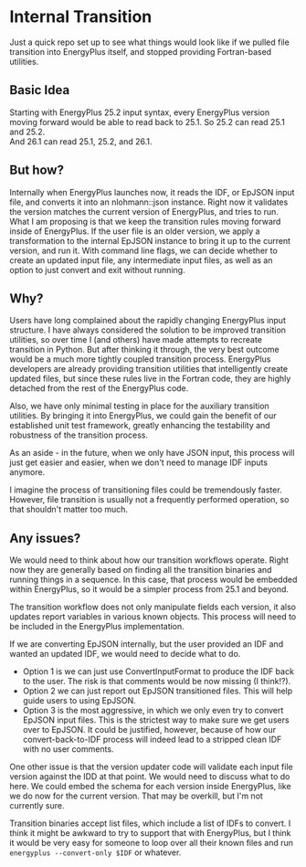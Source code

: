 # Internal Transition

Just a quick repo set up to see what things would look like if we pulled file transition into EnergyPlus itself, and stopped providing Fortran-based utilities.

## Basic Idea

Starting with EnergyPlus 25.2 input syntax, every EnergyPlus version moving forward would be able to read back to 25.1.
So 25.2 can read 25.1 and 25.2.  
And 26.1 can read 25.1, 25.2, and 26.1.

## But how?

Internally when EnergyPlus launches now, it reads the IDF, or EpJSON input file, and converts it into an nlohmann::json instance.
Right now it validates the version matches the current version of EnergyPlus, and tries to run.
What I am proposing is that we keep the transition rules moving forward inside of EnergyPlus.
If the user file is an older version, we apply a transformation to the internal EpJSON instance to bring it up to the current version, and run it.
With command line flags, we can decide whether to create an updated input file, any intermediate input files, as well as an option to just convert and exit without running.

## Why?

Users have long complained about the rapidly changing EnergyPlus input structure.
I have always considered the solution to be improved transition utilities, so over time I (and others) have made attempts to recreate transition in Python.
But after thinking it through, the very best outcome would be a much more tightly coupled transition process.
EnergyPlus developers are already providing transition utilities that intelligently create updated files, but since these rules live in the Fortran code, they are highly detached from the rest of the EnergyPlus code.

Also, we have only minimal testing in place for the auxiliary transition utilities.
By bringing it into EnergyPlus, we could gain the benefit of our established unit test framework, greatly enhancing the testability and robustness of the transition process.

As an aside - in the future, when we only have JSON input, this process will just get easier and easier, when we don't need to manage IDF inputs anymore.

I imagine the process of transitioning files could be tremendously faster.
However, file transition is usually not a frequently performed operation, so that shouldn't matter too much.

## Any issues?

We would need to think about how our transition workflows operate.
Right now they are generally based on finding all the transition binaries and running things in a sequence.
In this case, that process would be embedded within EnergyPlus, so it would be a simpler process from 25.1 and beyond.

The transition workflow does not only manipulate fields each version, it also updates report variables in various known objects.
This process will need to be included in the EnergyPlus implementation.

If we are converting EpJSON internally, but the user provided an IDF and wanted an updated IDF, we would need to decide what to do.
 - Option 1 is we can just use ConvertInputFormat to produce the IDF back to the user. The risk is that comments would be now missing (I think!?).
 - Option 2 we can just report out EpJSON transitioned files.  This will help guide users to using EpJSON. 
 - Option 3 is the most aggressive, in which we only even try to convert EpJSON input files.  This is the strictest way to make sure we get users over to EpJSON.  It could be justified, however, because of how our convert-back-to-IDF process will indeed lead to a stripped clean IDF with no user comments.

One other issue is that the version updater code will validate each input file version against the IDD at that point.
We would need to discuss what to do here.
We could embed the schema for each version inside EnergyPlus, like we do now for the current version.
That may be overkill, but I'm not currently sure.

Transition binaries accept list files, which include a list of IDFs to convert.
I think it might be awkward to try to support that with EnergyPlus, but I think it would be very easy for someone to loop over all their known files and run `energyplus --convert-only $IDF` or whatever.
